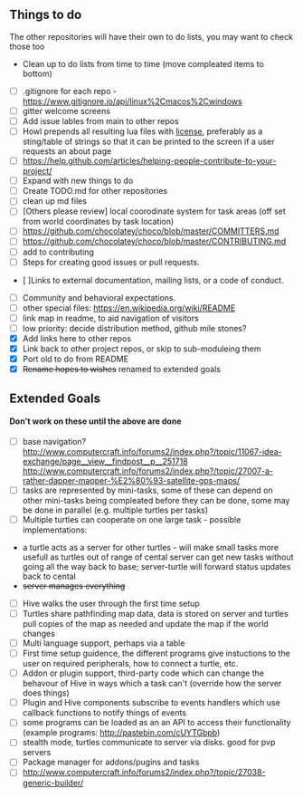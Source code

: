 ## Things to do
The other repositories will have their own to do lists, you may want to check those too
* Clean up to do lists from time to time (move compleated items to bottom)
* [ ] .gitignore for each repo - https://www.gitignore.io/api/linux%2Cmacos%2Cwindows
* [ ] gitter welcome screens
* [ ] Add issue lables from main to other repos
* [ ] Howl prepends all resulting lua files with [license](https://github.com/CC-Hive/Main/blob/master/LICENSE.txt), preferably as a sting/table of strings so that it can be printed to the screen if a user requests an about page
* [ ] https://help.github.com/articles/helping-people-contribute-to-your-project/
* [ ] Expand with new things to do
* [ ] Create TODO.md for other repositories
* [ ] clean up md files
* [ ] [Others please review] local coorodinate system for task areas (off set from world coordinates by task location)
* [ ] https://github.com/chocolatey/choco/blob/master/COMMITTERS.md
* [ ] https://github.com/chocolatey/choco/blob/master/CONTRIBUTING.md
* [ ] add to contributing
 * [ ] Steps for creating good issues or pull requests.
 * [ ]Links to external documentation, mailing lists, or a code of conduct.
 * [ ] Community and behavioral expectations.
* [ ] other special files: https://en.wikipedia.org/wiki/README
* [ ] link map in readme, to aid navigation of visitors
* [ ] low priority: decide distribution method, github mile stones?
* [x] Add links here to other repos
* [x] Link back to other project repos, or skip to sub-moduleing them
* [x] Port old to do from README
* [x] ~~Rename hopes to wishes~~ renamed to extended goals

## Extended Goals
#### Don't work on these until the above are done
* [ ] base navigation? http://www.computercraft.info/forums2/index.php?/topic/11067-idea-exchange/page__view__findpost__p__251718 http://www.computercraft.info/forums2/index.php?/topic/27007-a-rather-dapper-mapper-%E2%80%93-satellite-gps-maps/
* [ ] tasks are represented by mini-tasks, some of these can depend on other mini-tasks being compleated before they can be done, some may be done in parallel (e.g. multiple turtles per tasks)
* [ ] Multiple turtles can cooperate on one large task - possible implementations:
 * a turtle acts as a server for other turtles - will make small tasks more usefull as turtles out of range of cental server can get new tasks without going all the way back to base; server-turtle will forward status updates back to cental 
 * ~~server manages everything~~
* [ ] Hive walks the user through the first time setup
* [ ] Turtles share pathfinding map data, data is stored on server and turtles pull copies of the map as needed and update the map if the world changes
* [ ] Multi language support, perhaps via a table
* [ ] First time setup guidence, the different programs give instuctions to the user on required peripherals, how to connect a turtle, etc.
* [ ] Addon or plugin support, third-party code which can change the behavour of Hive in ways which a task can't (override how the server does things)
 * [ ] Plugin and Hive components subscribe to events handlers which use callback functions to notify things of events
* [ ] some programs can be loaded as an an API to access their functionality (example programs: http://pastebin.com/cUYTGbpb)
* [ ] stealth mode, turtles communicate to server via disks. good for pvp servers
* [ ] Package manager for addons/pugins and tasks
* [ ] http://www.computercraft.info/forums2/index.php?/topic/27038-generic-builder/

